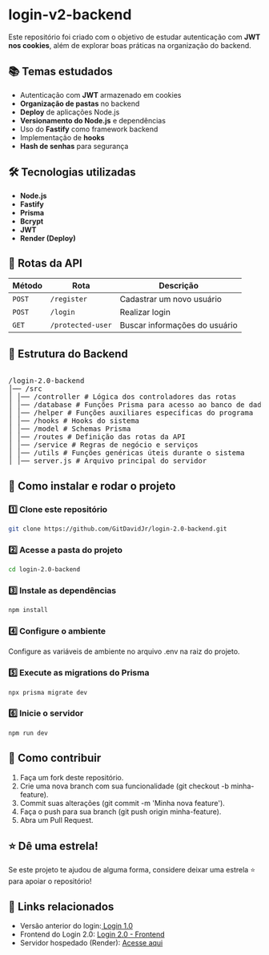 # login-v2-backend

Este repositório foi criado com o objetivo de estudar autenticação com **JWT nos cookies**, além de explorar boas práticas na organização do backend.

## 📚 Temas estudados
- Autenticação com **JWT** armazenado em cookies
- **Organização de pastas** no backend
- **Deploy** de aplicações Node.js
- **Versionamento do Node.js** e dependências
- Uso do **Fastify** como framework backend
- Implementação de **hooks**
- **Hash de senhas** para segurança

## 🛠 Tecnologias utilizadas
- **Node.js**
- **Fastify**
- **Prisma**
- **Bcrypt**
- **JWT**
- **Render (Deploy)**

## 🔄 Rotas da API
| Método | Rota              | Descrição                       |
|--------|------------------|----------------------------------|
| `POST` | `/register`      | Cadastrar um novo usuário        |
| `POST` | `/login`         | Realizar login                   |
| `GET`  | `/protected-user` | Buscar informações do usuário   |

## 📂 Estrutura do Backend

<pre> 
/login-2.0-backend
│── /src 
│ │── /controller # Lógica dos controladores das rotas 
│ │── /database # Funções Prisma para acesso ao banco de dados 
│ │── /helper # Funções auxiliares específicas do programa 
│ │── /hooks # Hooks do sistema 
│ │── /model # Schemas Prisma 
│ │── /routes # Definição das rotas da API 
│ │── /service # Regras de negócio e serviços 
│ │── /utils # Funções genéricas úteis durante o sistema 
│ │── server.js # Arquivo principal do servidor  
</pre>


## 🚀 Como instalar e rodar o projeto

### 1️⃣ Clone este repositório  
```sh
git clone https://github.com/GitDavidJr/login-2.0-backend.git
```

### 2️⃣ Acesse a pasta do projeto
```sh
cd login-2.0-backend
```

### 3️⃣ Instale as dependências

```sh
npm install
```

### 4️⃣ Configure o ambiente
Configure as variáveis de ambiente no arquivo .env na raiz do projeto.

### 5️⃣ Execute as migrations do Prisma
```sh
npx prisma migrate dev
```

### 6️⃣ Inicie o servidor
```sh
npm run dev
```

## 🤝 Como contribuir

1. Faça um fork deste repositório.
2. Crie uma nova branch com sua funcionalidade (git checkout -b minha-feature).
3. Commit suas alterações (git commit -m 'Minha nova feature').
4. Faça o push para sua branch (git push origin minha-feature).
5. Abra um Pull Request.

## ⭐ Dê uma estrela!
Se este projeto te ajudou de alguma forma, considere deixar uma estrela ⭐ para apoiar o repositório!

## 🔗 Links relacionados
- Versão anterior do login:[ Login 1.0](https://github.com/GitDavidJr/login-v1-frontend)
- Frontend do Login 2.0: [Login 2.0 - Frontend](https://github.com/GitDavidJr/login-v2-frontend)
- Servidor hospedado (Render): [Acesse aqui](https://login2-0-servidor.onrender.com)
